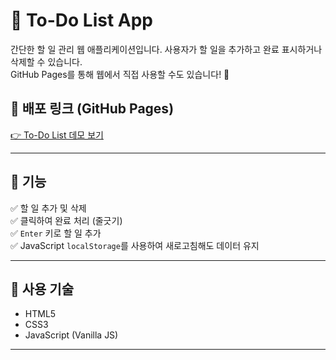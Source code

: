 # 📝 To-Do List App

간단한 할 일 관리 웹 애플리케이션입니다. 사용자가 할 일을 추가하고 완료 표시하거나 삭제할 수 있습니다.  
GitHub Pages를 통해 웹에서 직접 사용할 수도 있습니다! 🚀

## 📍 배포 링크 (GitHub Pages)
[👉 To-Do List 데모 보기](https://infiniste.github.io/todo-list-app/)

---

## 📌 기능
✅ 할 일 추가 및 삭제  
✅ 클릭하여 완료 처리 (줄긋기)  
✅ `Enter` 키로 할 일 추가  
✅ JavaScript `localStorage`를 사용하여 새로고침해도 데이터 유지  

---

## 📌 사용 기술
- HTML5
- CSS3
- JavaScript (Vanilla JS)

---
